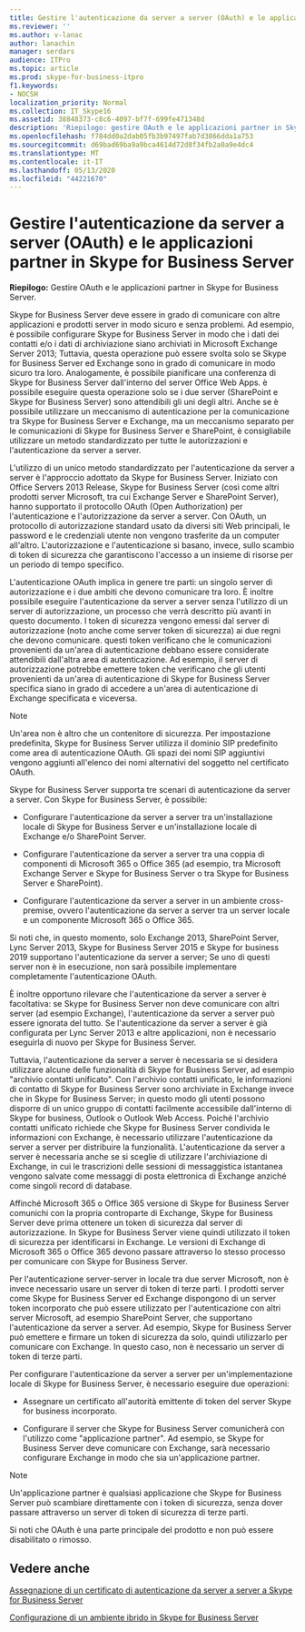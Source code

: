 ```yaml
---
title: Gestire l'autenticazione da server a server (OAuth) e le applicazioni partner in Skype for Business Server
ms.reviewer: ''
ms.author: v-lanac
author: lanachin
manager: serdars
audience: ITPro
ms.topic: article
ms.prod: skype-for-business-itpro
f1.keywords:
- NOCSH
localization_priority: Normal
ms.collection: IT_Skype16
ms.assetid: 38848373-c8c6-4097-bf7f-699fe471348d
description: 'Riepilogo: gestire OAuth e le applicazioni partner in Skype for Business Server.'
ms.openlocfilehash: f784dd0a2dab05fb3b97497fab7d3866dda1a753
ms.sourcegitcommit: d69bad69ba9a9bca4614d72d8f34fb2a0a9e4dc4
ms.translationtype: MT
ms.contentlocale: it-IT
ms.lasthandoff: 05/13/2020
ms.locfileid: "44221670"
---
```

# <a name="manage-server-to-server-authentication-oauth-and-partner-applications-in-skype-for-business-server"></a>Gestire l'autenticazione da server a server (OAuth) e le applicazioni partner in Skype for Business Server
 
**Riepilogo:** Gestire OAuth e le applicazioni partner in Skype for Business Server.
  
Skype for Business Server deve essere in grado di comunicare con altre applicazioni e prodotti server in modo sicuro e senza problemi. Ad esempio, è possibile configurare Skype for Business Server in modo che i dati dei contatti e/o i dati di archiviazione siano archiviati in Microsoft Exchange Server 2013; Tuttavia, questa operazione può essere svolta solo se Skype for Business Server ed Exchange sono in grado di comunicare in modo sicuro tra loro. Analogamente, è possibile pianificare una conferenza di Skype for Business Server dall'interno del server Office Web Apps. è possibile eseguire questa operazione solo se i due server (SharePoint e Skype for Business Server) sono attendibili gli uni degli altri. Anche se è possibile utilizzare un meccanismo di autenticazione per la comunicazione tra Skype for Business Server e Exchange, ma un meccanismo separato per le comunicazioni di Skype for Business Server e SharePoint, è consigliabile utilizzare un metodo standardizzato per tutte le autorizzazioni e l'autenticazione da server a server.
  
L'utilizzo di un unico metodo standardizzato per l'autenticazione da server a server è l'approccio adottato da Skype for Business Server. Iniziato con Office Servers 2013 Release, Skype for Business Server (così come altri prodotti server Microsoft, tra cui Exchange Server e SharePoint Server), hanno supportato il protocollo OAuth (Open Authorization) per l'autenticazione e l'autorizzazione da server a server. Con OAuth, un protocollo di autorizzazione standard usato da diversi siti Web principali, le password e le credenziali utente non vengono trasferite da un computer all'altro. L'autorizzazione e l'autenticazione si basano, invece, sullo scambio di token di sicurezza che garantiscono l'accesso a un insieme di risorse per un periodo di tempo specifico.
  
L'autenticazione OAuth implica in genere tre parti: un singolo server di autorizzazione e i due ambiti che devono comunicare tra loro. È inoltre possibile eseguire l'autenticazione da server a server senza l'utilizzo di un server di autorizzazione, un processo che verrà descritto più avanti in questo documento. I token di sicurezza vengono emessi dal server di autorizzazione (noto anche come server token di sicurezza) ai due regni che devono comunicare. questi token verificano che le comunicazioni provenienti da un'area di autenticazione debbano essere considerate attendibili dall'altra area di autenticazione. Ad esempio, il server di autorizzazione potrebbe emettere token che verificano che gli utenti provenienti da un'area di autenticazione di Skype for Business Server specifica siano in grado di accedere a un'area di autenticazione di Exchange specificata e viceversa.
  
> [!NOTE]
> Un'area non è altro che un contenitore di sicurezza. Per impostazione predefinita, Skype for Business Server utilizza il dominio SIP predefinito come area di autenticazione OAuth. Gli spazi dei nomi SIP aggiuntivi vengono aggiunti all'elenco dei nomi alternativi del soggetto nel certificato OAuth. 
  
Skype for Business Server supporta tre scenari di autenticazione da server a server. Con Skype for Business Server, è possibile:
  
- Configurare l'autenticazione da server a server tra un'installazione locale di Skype for Business Server e un'installazione locale di Exchange e/o SharePoint Server.
    
- Configurare l'autenticazione da server a server tra una coppia di componenti di Microsoft 365 o Office 365 (ad esempio, tra Microsoft Exchange Server e Skype for Business Server o tra Skype for Business Server e SharePoint).
    
- Configurare l'autenticazione da server a server in un ambiente cross-premise, ovvero l'autenticazione da server a server tra un server locale e un componente Microsoft 365 o Office 365.
    
Si noti che, in questo momento, solo Exchange 2013, SharePoint Server, Lync Server 2013, Skype for Business Server 2015 e Skype for business 2019 supportano l'autenticazione da server a server; Se uno di questi server non è in esecuzione, non sarà possibile implementare completamente l'autenticazione OAuth.
  
È inoltre opportuno rilevare che l'autenticazione da server a server è facoltativa: se Skype for Business Server non deve comunicare con altri server (ad esempio Exchange), l'autenticazione da server a server può essere ignorata del tutto. Se l'autenticazione da server a server è già configurata per Lync Server 2013 e altre applicazioni, non è necessario eseguirla di nuovo per Skype for Business Server. 
  
Tuttavia, l'autenticazione da server a server è necessaria se si desidera utilizzare alcune delle funzionalità di Skype for Business Server, ad esempio "archivio contatti unificato". Con l'archivio contatti unificato, le informazioni di contatto di Skype for Business Server sono archiviate in Exchange invece che in Skype for Business Server; in questo modo gli utenti possono disporre di un unico gruppo di contatti facilmente accessibile dall'interno di Skype for business, Outlook o Outlook Web Access. Poiché l'archivio contatti unificato richiede che Skype for Business Server condivida le informazioni con Exchange, è necessario utilizzare l'autenticazione da server a server per distribuire la funzionalità. L'autenticazione da server a server è necessaria anche se si sceglie di utilizzare l'archiviazione di Exchange, in cui le trascrizioni delle sessioni di messaggistica istantanea vengono salvate come messaggi di posta elettronica di Exchange anziché come singoli record di database.
  
Affinché Microsoft 365 o Office 365 versione di Skype for Business Server comunichi con la propria controparte di Exchange, Skype for Business Server deve prima ottenere un token di sicurezza dal server di autorizzazione. In Skype for Business Server viene quindi utilizzato il token di sicurezza per identificarsi in Exchange. Le versioni di Exchange di Microsoft 365 o Office 365 devono passare attraverso lo stesso processo per comunicare con Skype for Business Server.
  
Per l'autenticazione server-server in locale tra due server Microsoft, non è invece necessario usare un server di token di terze parti. I prodotti server come Skype for Business Server ed Exchange dispongono di un server token incorporato che può essere utilizzato per l'autenticazione con altri server Microsoft, ad esempio SharePoint Server, che supportano l'autenticazione da server a server. Ad esempio, Skype for Business Server può emettere e firmare un token di sicurezza da solo, quindi utilizzarlo per comunicare con Exchange. In questo caso, non è necessario un server di token di terze parti.
  
Per configurare l'autenticazione da server a server per un'implementazione locale di Skype for Business Server, è necessario eseguire due operazioni:
  
- Assegnare un certificato all'autorità emittente di token del server Skype for business incorporato.
    
- Configurare il server che Skype for Business Server comunicherà con l'utilizzo come "applicazione partner". Ad esempio, se Skype for Business Server deve comunicare con Exchange, sarà necessario configurare Exchange in modo che sia un'applicazione partner.
    
> [!NOTE]
> Un'applicazione partner è qualsiasi applicazione che Skype for Business Server può scambiare direttamente con i token di sicurezza, senza dover passare attraverso un server di token di sicurezza di terze parti. 
  
Si noti che OAuth è una parte principale del prodotto e non può essere disabilitato o rimosso.
  
## <a name="see-also"></a>Vedere anche

[Assegnazione di un certificato di autenticazione da server a server a Skype for Business Server](assign-a-server-to-server-certificate.md)
  
[Configurazione di un ambiente ibrido in Skype for Business Server](configure-a-hybrid-environment.md)
